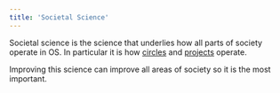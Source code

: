 ```yaml
---
title: 'Societal Science'
---
```


Societal science is the science that underlies how all parts of society operate in OS. In particular it is how [circles](../hierarchy/circles) and [projects](../hierarchy/projects) operate.

Improving this science can improve all areas of society so it is the most important.
